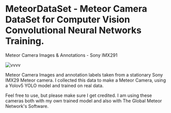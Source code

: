 # MeteorDataSet - Meteor Camera DataSet for Computer Vision Convolutional Neural Networks Training.
Meteor Camera Images &amp; Annotations - Sony IMX291

![vvvv](https://github.com/user-attachments/assets/aa38990b-eba9-49d4-8657-711aaf4cdb2b)




Meteor Camera Images and annotation labels taken from a stationary Sony IMX29 Meteor camera.
I collected this data to make a Meteor Camera, using a Yolov5 YOLO model and trained on real data.


Feel free to use, but please make sure I get credited.
I am using these cameras both with my own trained model and also with The Global Meteor Network's Software.
